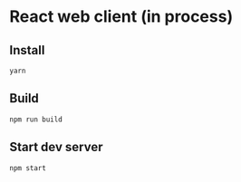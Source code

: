 # React web client (in process)

## Install

```shell
yarn
```

## Build

```shell
npm run build
```

## Start dev server

```shell
npm start
```
